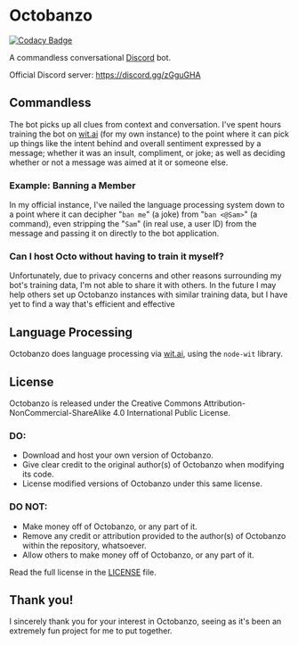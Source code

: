 # Octobanzo

[![Codacy Badge](https://api.codacy.com/project/badge/Grade/ff0fbaeb05784de5bafe4f70ec9fe2d9)](https://app.codacy.com/app/hadenpf/octobanzo?utm_source=github.com&utm_medium=referral&utm_content=hadenpf/octobanzo&utm_campaign=Badge_Grade_Settings)

A commandless conversational [Discord](https://discordapp.com) bot.

Official Discord server: https://discord.gg/zGguGHA

## Commandless
The bot picks up all clues from context and conversation. I've spent hours training the bot on [wit.ai](https://wit.ai) (for my own instance) to the point where it can pick up things like the intent behind and overall sentiment expressed by a message; whether it was an insult, compliment, or joke; as well as deciding whether or not a message was aimed at it or someone else.

### Example: Banning a Member
In my official instance, I've nailed the language processing system down to a point where it can decipher "`ban me`" (a joke) from "`ban <@Sam>`" (a command), even stripping the "`Sam`" (in real use, a user ID) from the message and passing it on directly to the bot application.

### Can I host Octo without having to train it myself?
Unfortunately, due to privacy concerns and other reasons surrounding my bot's training data, I'm not able to share it with others. In the future I may help others set up Octobanzo instances with similar training data, but I have yet to find a way that's efficient and effective

## Language Processing
Octobanzo does language processing via [wit.ai](https://wit.ai), using the `node-wit` library.

## License
Octobanzo is released under the Creative Commons Attribution-NonCommercial-ShareAlike 4.0 International Public License.
 
### DO:
- Download and host your own version of Octobanzo.
- Give clear credit to the original author(s) of Octobanzo when modifying its code.
- License modified versions of Octobanzo under this same license.

### DO NOT:
- Make money off of Octobanzo, or any part of it.
- Remove any credit or attribution provided to the author(s) of Octobanzo within the repository, whatsoever.
- Allow others to make money off of Octobanzo, or any part of it.

Read the full license in the [LICENSE](https://github.com/hadenpf/octobanzo/blob/master/LICENSE) file.

## Thank you!
I sincerely thank you for your interest in Octobanzo, seeing as it's been an extremely fun project for me to put together.